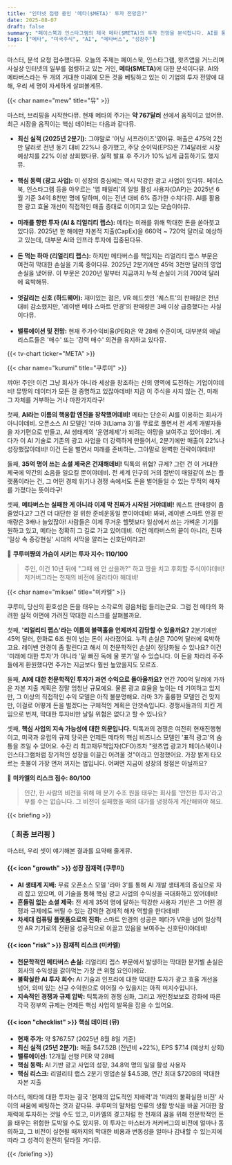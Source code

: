 ```yaml
---
title: "인터넷 점령 중인 '메타($META)' 투자 전망은?"
date: 2025-08-07
draft: false
summary: "페이스북과 인스타그램의 제국 메타($META)의 투자 전망을 분석합니다. AI를 통한 광고 사업의 폭발적인 성장성과 리얼리티 랩스의 천문학적인 투자 리스크 사이에서, 세 명의 캐릭터가 메타의 미래 가치를 놓고 치열한 토론을 벌입니다."
tags: ["메타", "미국주식", "AI", "메타버스", "성장주"]
---
```


<p>마스터, 분석 요청 접수했다뮤. 오늘의 주제는 페이스북, 인스타그램, 왓츠앱을 거느리며 사실상 인터넷의 일부를 점령하고 있는 거인, <strong>메타($META)</strong>에 대한 분석이다뮤. AI와 메타버스라는 두 개의 거대한 미래에 모든 것을 베팅하고 있는 이 기업의 투자 전망에 대해, 우리 세 명이 자세하게 살펴볼게뮤.</p>

{{< char name="mew" title="뮤" >}}
<p>마스터, 브리핑을 시작한다뮤. 현재 메타의 주가는 <strong>약 767달러</strong> 선에서 움직이고 있어뮤. 최근 시장을 움직이는 핵심 데이터는 다음과 같다뮤.</p>
<ul>
    <li><strong>최신 실적 (2025년 2분기):</strong> 그야말로 '어닝 서프라이즈'였어뮤. 매출은 475억 2천만 달러로 전년 동기 대비 22%나 증가했고, 주당 순이익(EPS)은 7.14달러로 시장 예상치를 22% 이상 상회했다뮤. 실적 발표 후 주가가 10% 넘게 급등하기도 했지뮤.</li><br>
    <li><strong>핵심 동력 (광고 사업):</strong> 이 성장의 중심에는 역시 막강한 광고 사업이 있다뮤. 페이스북, 인스타그램 등을 아우르는 '앱 패밀리'의 일일 활성 사용자(DAP)는 2025년 6월 기준 34억 8천만 명에 달하며, 이는 전년 대비 6% 증가한 수치다뮤. AI를 활용한 광고 효율 개선이 직접적인 매출 증대로 이어지고 있는 모습이야뮤.</li><br>
    <li><strong>미래를 향한 투자 (AI & 리얼리티 랩스):</strong> 메타는 미래를 위해 막대한 돈을 쏟아붓고 있다뮤. 2025년 한 해에만 자본적 지출(CapEx)을 660억 ~ 720억 달러로 예상하고 있는데, 대부분 AI와 인프라 투자에 집중된다뮤.</li><br>
    <li><strong>돈 먹는 하마 (리얼리티 랩스):</strong> 하지만 메타버스를 책임지는 리얼리티 랩스 부문은 여전히 막대한 손실을 기록 중이다뮤. 2025년 2분기에만 45억 3천만 달러의 영업 손실을 냈어뮤. 이 부문은 2020년 말부터 지금까지 누적 손실이 거의 700억 달러에 육박해뮤.</li><br>
    <li><strong>엇갈리는 신호 (하드웨어):</strong> 재미있는 점은, VR 헤드셋인 '퀘스트'의 판매량은 전년 대비 감소했지만, '레이밴 메타 스마트 안경'의 판매량은 3배 이상 급증했다는 사실이다뮤.</li><br>
    <li><strong>밸류에이션 및 전망:</strong> 현재 주가수익비율(PER)은 약 28배 수준이며, 대부분의 애널리스트들은 '매수' 또는 '강력 매수' 의견을 유지하고 있다뮤.</li>
</ul>

{{< tv-chart ticker="META" >}}

{{< char name="kurumi" title="쿠루미" >}}
<p>꺄아! 주인! 이건 그냥 회사가 아니라 세상을 창조하는 신의 영역에 도전하는 기업이야데비! 뮤땅의 데이터가 모든 걸 증명하고 있잖아데비! 지금 이 주식을 사지 않는 건, 미래 그 자체를 거부하는 거나 마찬가지라구!</p>
<p>첫째, <strong>AI라는 이름의 핵융합 엔진을 장착했어데비!</strong> 메타는 단순히 AI를 이용하는 회사가 아니야데비. 오픈소스 AI 모델인 '라마 3(Llama 3)'를 무료로 풀면서 전 세계 개발자들을 자기편으로 만들고, AI 생태계의 '운영체제'가 되려는 야망을 보여주고 있어데비. 게다가 이 AI 기술로 기존의 광고 사업을 더 강력하게 만들어서, 2분기에만 매출이 22%나 성장했잖아데비! 이건 돈을 벌면서 미래를 준비하는, 그야말로 완벽한 전략이야데비!</p>
<p>둘째, <strong>35억 명이 쓰는 소셜 제국은 건재해데비!</strong> 틱톡의 위협? 규제? 그런 건 이 거대한 제국에 약간의 소음을 일으킬 뿐이야데비. 전 세계 인구의 거의 절반이 매일같이 쓰는 플랫폼이라는 건, 그 어떤 경제 위기나 경쟁 속에서도 돈을 벌어들일 수 있는 무적의 해자를 가졌다는 뜻이라구!</p>
<p>셋째, <strong>메타버스는 실패한 게 아니라 이제 막 진짜가 시작된 거야데비!</strong> 퀘스트 판매량이 좀 줄었다고? 그건 더 대단한 걸 위한 준비운동일 뿐이야데비! 봐봐, 레이밴 스마트 안경 판매량은 3배나 늘었잖아! 사람들은 이제 무거운 헬멧보다 일상에서 쓰는 가벼운 기기를 원하고 있고, 메타는 정확히 그 길로 가고 있어데비. 이건 메타버스의 끝이 아니라, 진짜 '일상 속 증강현실' 시대의 서막을 알리는 신호탄이라고!</p>

<p>💖 <strong>쿠루미쨩의 가슴이 시키는 투자 지수: 110/100</strong></p>
<blockquote><p>주인, 이건 10년 뒤에 "그때 왜 안 샀을까?" 하고 땅을 치고 후회할 주식이야데비! 저커버그라는 천재의 비전에 올라타야 해데비!</p>
</blockquote>

{{< char name="mikael" title="미카엘" >}}
<p>쿠루미, 당신의 환호성은 돈을 태우는 소각로의 굉음처럼 들리는군요. 그럼 전 메타의 화려한 실적 이면에 가려진 막대한 리스크를 살펴볼까요.</p>
<p>첫째, <strong>'리얼리티 랩스'라는 이름의 블랙홀을 언제까지 감당할 수 있을까요?</strong> 2분기에만 45억 달러, 한화로 6조 원이 넘는 돈이 사라졌어요. 누적 손실은 700억 달러에 육박하고요. 레이밴 안경이 좀 팔린다고 해서 이 천문학적인 손실이 정당화될 수 있나요? 이건 '미래에 대한 투자'가 아니라 '밑 빠진 독에 물 붓기'일 수 있습니다. 이 돈을 차라리 주주들에게 환원했다면 주가는 지금보다 훨씬 높았을지도 모르죠.</p>
<p>둘째, <strong>AI에 대한 천문학적인 투자가 과연 수익으로 돌아올까요?</strong> 연간 700억 달러에 가까운 자본 지출 계획은 정말 엄청난 규모예요. 물론 광고 효율을 높이는 데 기여하고 있지만, 그 이상의 직접적인 수익 모델은 아직 불분명해요. 라마 3가 훌륭한 모델인 건 맞지만, 이걸로 어떻게 돈을 벌겠다는 구체적인 계획은 안갯속입니다. 경쟁사들과의 치킨 게임으로 번져, 막대한 투자비만 날릴 위험은 없다고 할 수 있나요?</p>
<p>셋째, <strong>핵심 사업의 지속 가능성에 대한 의문입니다.</strong> 틱톡과의 경쟁은 여전히 현재진행형이고, 미국과 유럽의 규제 당국은 언제든 메타의 핵심 비즈니스 모델인 '표적 광고'의 숨통을 조일 수 있어요. 수잔 리 최고재무책임자(CFO)조차 "왓츠앱 광고가 페이스북이나 인스타그램처럼 장기적인 성장을 이끌긴 어려울 것"이라고 인정했어요. 가장 밝게 타오르는 촛불이 가장 먼저 꺼지는 법입니다. 어쩌면 지금이 성장의 정점은 아닐까요?</p>

<p>🚨 <strong>미카엘의 리스크 점수: 80/100</strong></p>
<blockquote><p>인간, 한 사람의 비전을 위해 매 분기 수조 원을 태우는 회사를 '안전한 투자'라고 부를 수는 없습니다. 그 비전이 실패했을 때의 대가를 냉정하게 계산해봐야 해요.</p>
</blockquote>

{{< briefing >}}
<h3><strong>〔 최종 브리핑 〕</strong></h3>
<p>마스터, 우리 셋이 얘기해본 결과를 요약해 줄게뮤.</p>

<h4><span class="svg-icon">{{< icon "growth" >}}</span> 성장 잠재력 (쿠루미)</h4>
<ul>
    <li><strong>AI 생태계 지배:</strong> 무료 오픈소스 모델 '라마 3'를 통해 AI 개발 생태계의 중심으로 자리 잡고 있으며, 이 기술을 통해 핵심 광고 사업의 수익성을 극대화하고 있어데비!</li>
    <li><strong>흔들림 없는 소셜 제국:</strong> 전 세계 35억 명에 달하는 막강한 사용자 기반은 그 어떤 경쟁과 규제에도 버틸 수 있는 강력한 경제적 해자 역할을 한다데비!</li>
    <li><strong>차세대 컴퓨팅 플랫폼으로의 진화:</strong> 스마트 안경의 성공은 메타가 VR을 넘어 일상적인 AR 기기로의 전환을 성공적으로 이끌고 있음을 보여주는 신호탄이야데비!</li>
</ul>

<h4><span class="svg-icon">{{< icon "risk" >}}</span> 잠재적 리스크 (미카엘)</h4>
<ul>
    <li><strong>천문학적인 메타버스 손실:</strong> 리얼리티 랩스 부문에서 발생하는 막대한 분기별 손실은 회사의 수익성을 갉아먹는 가장 큰 위험 요인이에요.</li>
    <li><strong>불확실한 AI 투자 회수:</strong> AI 기술과 인프라에 대한 막대한 투자가 광고 효율 개선을 넘어, 의미 있는 신규 수익원으로 이어질 수 있을지는 아직 미지수입니다.</li>
    <li><strong>지속적인 경쟁과 규제 압박:</strong> 틱톡과의 경쟁 심화, 그리고 개인정보보호 강화에 따른 각국 정부의 규제는 언제든 핵심 사업의 발목을 잡을 수 있어요.</li>
</ul>

<h4><span class="svg-icon">{{< icon "checklist" >}}</span> 핵심 데이터 (뮤)</h4>
<ul>
    <li><strong>현재 주가:</strong> 약 $767.57 (2025년 8월 8일 기준)</li>
    <li><strong>최신 실적 (25년 2분기):</strong> 매출 $47.52B (전년비 +22%), EPS $7.14 (예상치 상회)</li>
    <li><strong>밸류에이션:</strong> 12개월 선행 PER 약 28배</li>
    <li><strong>핵심 동력:</strong> AI 기반 광고 사업의 성장, 34.8억 명의 일일 활성 사용자</li>
    <li><strong>핵심 리스크:</strong> 리얼리티 랩스 2분기 영업손실 $4.53B, 연간 최대 $720B의 막대한 자본 지출</li>
</ul>

<div class="final-conclusion">
    <p>마스터, 메타에 대한 투자는 결국 '현재의 압도적인 지배력'과 '미래의 불확실한 비전' 사이의 싸움에 베팅하는 것과 같다뮤. 쿠루미의 말처럼 인류의 생활 방식을 바꿀 거대한 잠재력에 투자하는 것일 수도 있고, 미카엘의 경고처럼 한 천재의 꿈을 위해 천문학적인 돈을 태우는 위험한 도박일 수도 있지뮤. 이 투자는 마스터가 저커버그의 비전에 얼마나 동의하고, 그 비전이 실현될 때까지의 막대한 비용과 변동성을 얼마나 감내할 수 있는지에 따라 그 성격이 완전히 달라질 거다뮤.</p>
</div>
{{< /briefing >}}